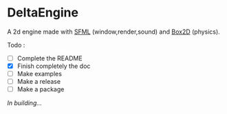 # DeltaEngine
A 2d engine made with [SFML](https://www.sfml-dev.org/) (window,render,sound) and [Box2D](https://box2d.org/) (physics).

Todo :
- [ ] Complete the README
- [x] Finish completely the doc
- [ ] Make examples
- [ ] Make a release
- [ ] Make a package

*In building...*
